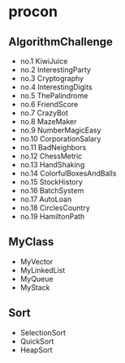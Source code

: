 procon
======

## AlgorithmChallenge

- no.1 KiwiJuice
- no.2 InterestingParty
- no.3 Cryptography
- no.4 InterestingDigits
- no.5 ThePalindrome
- no.6 FriendScore
- no.7 CrazyBot
- no.8 MazeMaker
- no.9 NumberMagicEasy
- no.10 CorporationSalary
- no.11 BadNeighbors
- no.12 ChessMetric
- no.13 HandShaking
- no.14 ColorfulBoxesAndBalls
- no.15 StockHistory
- no.16 BatchSystem
- no.17 AutoLoan
- no.18 CirclesCountry
- no.19 HamiltonPath


## MyClass

- MyVector
- MyLinkedList
- MyQueue
- MyStack

## Sort

- SelectionSort
- QuickSort
- HeapSort
